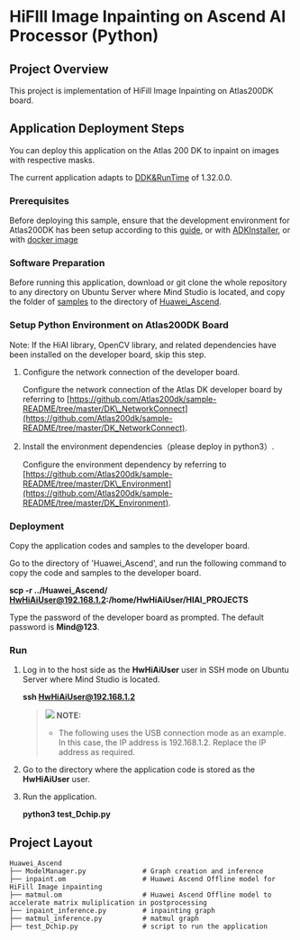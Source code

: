 # HiFIll Image Inpainting on Ascend AI Processor \(Python\)

## Project Overview
This project is implementation of HiFill Image Inpainting on Atlas200DK board.
 
## Application Deployment Steps

You can deploy this application on the Atlas 200 DK to inpaint on images with respective masks.

The current application adapts to  [DDK&RunTime](https://www.huaweicloud.com/ascend/resources/Tools)  of 1.32.0.0.

### Prerequisites

Before deploying this sample, ensure that the development environment for Atlas200DK has been setup according to this [guide](https://www.huaweicloud.com/intl/en-us/ascend/doc/Atlas200DK/1.32.0.0(beta)/en/en-us_topic_0204328954.html), or with [ADKInstaller](https://www.huaweicloud.com/intl/en-us/ascend/doc/Atlas200DK/1.32.0.0(beta)/en/en-us_topic_0238626392.html), or with [docker image](https://www.huaweicloud.com/intl/en-us/ascend/resources/Tools)

### Software Preparation

Before running this application, download or git clone the whole repository to any directory on Ubuntu Server where  Mind Studio  is located, and copy the folder of [samples](https://github.com/Atlas200dk/sample-imageinpainting-HiFill/tree/master/samples) to the directory of [Huawei_Ascend](https://github.com/Atlas200dk/sample-imageinpainting-HiFill/tree/master/Huawei_Ascend).


### Setup Python Environment on Atlas200DK Board

Note: If the HiAI library, OpenCV library, and related dependencies have been installed on the developer board, skip this step.

1.  Configure the network connection of the developer board.

    Configure the network connection of the Atlas DK developer board by referring to  [https://github.com/Atlas200dk/sample-README/tree/master/DK\_NetworkConnect](https://github.com/Atlas200dk/sample-README/tree/master/DK_NetworkConnect).

2.  Install the environment dependencies（please deploy in python3）.

    Configure the environment dependency by referring to  [https://github.com/Atlas200dk/sample-README/tree/master/DK\_Environment](https://github.com/Atlas200dk/sample-README/tree/master/DK_Environment).

### Deployment

Copy the application codes and samples to the developer board.

Go to the directory of 'Huawei_Ascend', and run the following command to copy the code and samples to the developer board.

**scp -r ../Huawei_Ascend/ HwHiAiUser@192.168.1.2:/home/HwHiAiUser/HIAI\_PROJECTS**

Type the password of the developer board as prompted. The default password is **Mind@123**.

### Run

1.  Log in to the host side as the  **HwHiAiUser**  user in SSH mode on Ubuntu Server where  Mind Studio  is located.

    **ssh HwHiAiUser@192.168.1.2**

    >![](public_sys-resources/icon-note.gif) **NOTE:**   
    >-   The following uses the USB connection mode as an example. In this case, the IP address is 192.168.1.2. Replace the IP address as required.  

2.  Go to the directory where the application code is stored as the  **HwHiAiUser**  user.

3.  Run the application.

    **python3 test_Dchip.py**

## Project Layout
    Huawei_Ascend
    ├── ModelManager.py              # Graph creation and inference 
    ├── inpaint.om                   # Huawei Ascend Offline model for HiFill Image inpainting        
    ├── matmul.om                    # Huawei Ascend Offline model to accelerate matrix muliplication in postprocessing        
    ├── inpaint_inference.py         # inpainting graph
    ├── matmul_inference.py          # matmul graph
    ├── test_Dchip.py                # script to run the application
  
